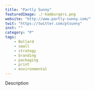 ```yaml
---
title: "Partly Sunny"
featuredImage: ./-hamburgers.png
website: "http://www.partly-sunny.com/"
twit: "https://twitter.com/ptsunny"
inst: ""
category: "P"
tags:
    - Ballard
    - small
    - strategy
    - branding
    - packaging
    - print
    - environmental
---
```


Description
